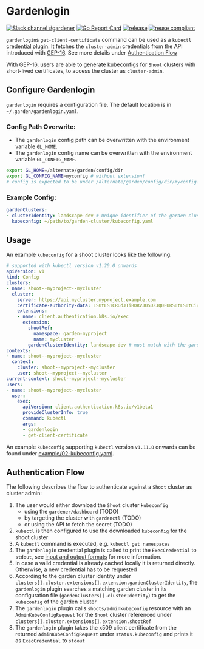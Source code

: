 # Gardenlogin

[![Slack channel #gardener](https://img.shields.io/badge/slack-gardener-brightgreen.svg?logo=slack)](https://kubernetes.slack.com/messages/gardener)
[![Go Report Card](https://goreportcard.com/badge/github.com/gardener/gardenlogin)](https://goreportcard.com/report/github.com/gardener/gardenlogin)
[![release](https://badge.fury.io/gh/gardener%2Fgardenlogin.svg)](https://badge.fury.io/gh/gardener%2Fgardenlogin)
[![reuse compliant](https://reuse.software/badge/reuse-compliant.svg)](https://reuse.software/)

`gardenlogin`s `get-client-certificate` command can be used as a `kubectl` [credential plugin](https://kubernetes.io/docs/reference/access-authn-authz/authentication/#client-go-credential-plugins). It fetches the `cluster-admin` credentials from the API introduced with [GEP-16](https://github.com/gardener/gardener/blob/master/docs/proposals/16-adminkubeconfig-subresource.md). See more details under [Authentication Flow](#authentication-flow)

With GEP-16, users are able to generate kubeconfigs for `Shoot` clusters with short-lived certificates, to access the cluster as `cluster-admin`.


## Configure Gardenlogin
`gardenlogin` requires a configuration file. The default location is in `~/.garden/gardenlogin.yaml`.
### Config Path Overwrite:
- The `gardenlogin` config path can be overwritten with the environment variable `GL_HOME`.
- The `gardenlogin` config name can be overwritten with the environment variable `GL_CONFIG_NAME`.

```bash
export GL_HOME=/alternate/garden/config/dir
export GL_CONFIG_NAME=myconfig # without extension!
# config is expected to be under /alternate/garden/config/dir/myconfig.yaml
```

### Example Config:
```yaml
gardenClusters:
- clusterIdentity: landscape-dev # Unique identifier of the garden cluster. See cluster-identity ConfigMap in kube-system namespace of the garden cluster
  kubeconfig: ~/path/to/garden-cluster/kubeconfig.yaml
```

## Usage
An example `kubeconfig` for a shoot cluster looks like the following:

```yaml
# supported with kubectl version v1.20.0 onwards
apiVersion: v1
kind: Config
clusters:
- name: shoot--myproject--mycluster
  cluster:
    server: https://api.mycluster.myproject.example.com
    certificate-authority-data: LS0tLS1CRUdJTiBDRVJUSUZJQ0FURS0tLS0tCi4uLgotLS0tLUVORCBDRVJUSUZJQ0FURS0tLS0t
    extensions:
    - name: client.authentication.k8s.io/exec
      extension:
        shootRef:
          namespace: garden-myproject
          name: mycluster
        gardenClusterIdentity: landscape-dev # must match with the garden cluster identity from the config
contexts:
- name: shoot--myproject--mycluster
  context:
    cluster: shoot--myproject--mycluster
    user: shoot--myproject--mycluster
current-context: shoot--myproject--mycluster
users:
- name: shoot--myproject--mycluster
  user:
    exec:
      apiVersion: client.authentication.k8s.io/v1beta1
      provideClusterInfo: true
      command: kubectl
      args:
      - gardenlogin
      - get-client-certificate
```

An example `kubeconfig` supporting `kubectl` version `v1.11.0` onwards can be found under [example/02-kubeconfig.yaml](example/01-kubeconfig-legacy.yaml).

## Authentication Flow
The following describes the flow to authenticate against a `Shoot` cluster as cluster admin:

1. The user would either download the `Shoot` cluster `kubeconfig`
    - using the `gardener/dashboard` (TODO)
    - by targeting the cluster with `gardenctl` (TODO)
    - or using the API to fetch the secret (TODO)
2. `kubectl` is then configured to use the downloaded `kubeconfig` for the shoot cluster
3. A `kubectl` command is executed, e.g. `kubectl get namespaces`
4. The `gardenlogin` credential plugin is called to print the `ExecCredential` to `stdout`, see [input and output formats](https://kubernetes.io/docs/reference/access-authn-authz/authentication/#input-and-output-formats) for more information.
5. In case a valid credential is already cached locally it is returned directly. Otherwise, a new credential has to be requested
6. According to the garden cluster identity under `clusters[].cluster.extensions[].extension.gardenClusterIdentity`, the `gardenlogin` plugin searches a matching garden cluster in its configuration file (`gardenClusters[].clusterIdentity`) to get the `kubeconfig` of the garden cluster
7. The `gardenlogin` plugin calls `shoots/adminkubeconfig` resource with an `AdminKubeConfigRequest` for the `Shoot` cluster referenced under `clusters[].cluster.extensions[].extension.shootRef`
8. The `gardenlogin` plugin takes the x509 client certificate from the returned `AdminKubeConfigRequest` under `status.kubeconfig` and prints it as `ExecCredential` to `stdout`

